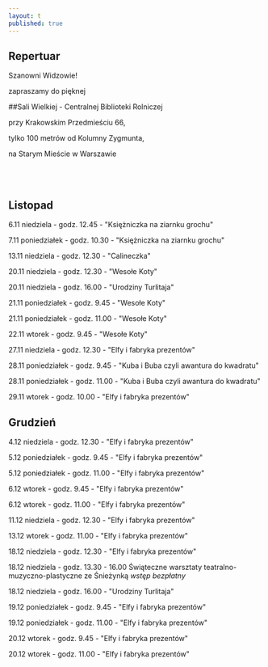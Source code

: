 ```yaml
---
layout: t
published: true
---
```
















## Repertuar  


Szanowni Widzowie!

zapraszamy do pięknej 

##Sali Wielkiej - Centralnej Biblioteki Rolniczej

przy Krakowskim Przedmieściu 66,

tylko 100 metrów od Kolumny Zygmunta, 

na Starym Mieście w Warszawie
<br /><br /><br /><br /> 






## Listopad

6.11 niedziela - godz. 12.45 - "Księżniczka na ziarnku grochu"

7.11 poniedziałek - godz. 10.30 - "Księżniczka na ziarnku grochu"

13.11 niedziela - godz. 12.30 - "Calineczka"

20.11 niedziela - godz. 12.30 - "Wesołe Koty"

20.11 niedziela - godz. 16.00 - "Urodziny Turlitaja"

21.11 poniedziałek - godz. 9.45 - "Wesołe Koty"

21.11 poniedziałek - godz. 11.00 - "Wesołe Koty"

22.11 wtorek - godz. 9.45 - "Wesołe Koty"

27.11 niedziela - godz. 12.30 - "Elfy i fabryka prezentów"

28.11 poniedziałek - godz. 9.45 - "Kuba i Buba czyli awantura do kwadratu"

28.11 poniedziałek - godz. 11.00 - "Kuba i Buba czyli awantura do kwadratu"

29.11 wtorek - godz. 10.00 - "Elfy i fabryka prezentów"

## Grudzień

4.12 niedziela - godz. 12.30 - "Elfy i fabryka prezentów"

5.12 poniedziałek - godz. 9.45 - "Elfy i fabryka prezentów"

5.12 poniedziałek -  godz. 11.00 - "Elfy i fabryka prezentów"

6.12 wtorek - godz. 9.45 - "Elfy i fabryka prezentów"

6.12 wtorek - godz. 11.00 - "Elfy i fabryka prezentów"

11.12 niedziela - godz. 12.30 - "Elfy i fabryka prezentów"

13.12 wtorek - godz. 11.00 - "Elfy i fabryka prezentów"

18.12 niedziela - godz. 12.30 - "Elfy i fabryka prezentów"

18.12 niedziela - godz. 13.30 - 16.00 Świąteczne warsztaty teatralno-muzyczno-plastyczne ze Śnieżynką <i>wstęp bezpłatny</i>

18.12 niedziela - godz. 16.00 - "Urodziny Turlitaja"

19.12 poniedziałek - godz. 9.45 - "Elfy i fabryka prezentów"

19.12 poniedziałek - godz. 11.00 - "Elfy i fabryka prezentów"

20.12 wtorek - godz. 9.45 - "Elfy i fabryka prezentów"

20.12 wtorek - godz. 11.00 - "Elfy i fabryka prezentów"
